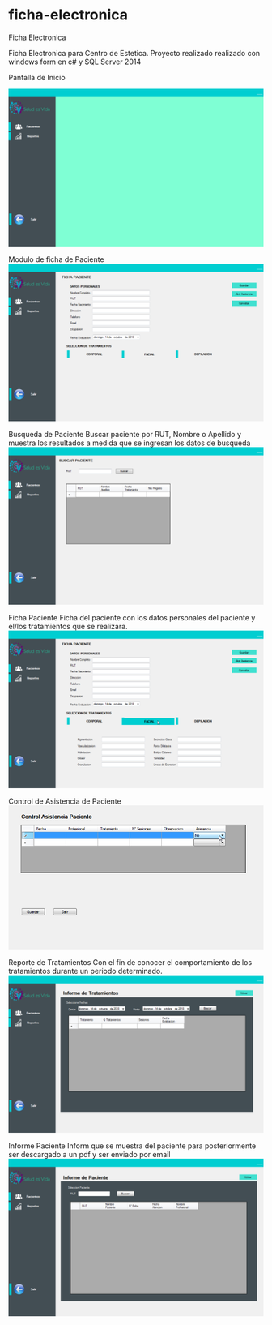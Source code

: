 # ficha-electronica
Ficha Electronica 

Ficha Electronica para Centro de Estetica.
Proyecto realizado realizado con windows form en c# y SQL Server 2014

Pantalla de Inicio

![inicio](https://github.com/forsa138/ficha-electronica/blob/master/imagenes_app/pantalla_inicio.PNG)

Modulo de ficha de Paciente
![paciente](https://github.com/forsa138/ficha-electronica/blob/master/imagenes_app/pacientes/FICHA%20PACIENTE.PNG)


Busqueda de Paciente
Buscar paciente por RUT, Nombre o Apellido y muestra los resultados a medida que se ingresan los datos de busqueda
![busq_pcte](https://github.com/forsa138/ficha-electronica/blob/master/imagenes_app/pacientes/BUSCAR_PACIENTE.PNG)


Ficha Paciente
Ficha del paciente con los datos personales del paciente y el/los tratamientos que se realizara.
![ficha](https://github.com/forsa138/ficha-electronica/blob/master/imagenes_app/pacientes/tto%20facial.png)


Control de Asistencia de Paciente
![asistencia](https://github.com/forsa138/ficha-electronica/blob/master/imagenes_app/pacientes/asistencia%20pacte.png)


Reporte de Tratamientos
Con el fin de conocer el comportamiento de los tratamientos durante un periodo determinado.
![rep_tto](https://github.com/forsa138/ficha-electronica/blob/master/imagenes_app/reportes/REPORTE_TTOS.PNG)

Informe Paciente
Inform que se muestra del paciente para posteriormente ser descargado a un pdf y ser enviado por email
![inf_pcte](https://github.com/forsa138/ficha-electronica/blob/master/imagenes_app/reportes/REPORTE_PACIENTES.PNG)
